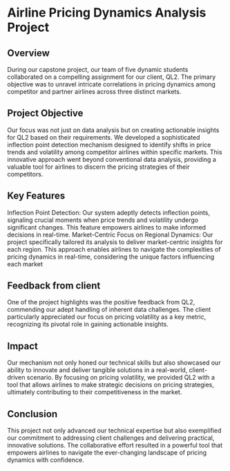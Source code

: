 # Airline Pricing Dynamics Analysis Project

## Overview
During our capstone project, our team of five dynamic students collaborated on a compelling assignment for our client, QL2. The primary objective was to unravel intricate correlations in pricing dynamics among competitor and partner airlines across three distinct markets.

## Project Objective
Our focus was not just on data analysis but on creating actionable insights for QL2 based on their requirements. We developed a sophisticated inflection point detection mechanism designed to identify shifts in price trends and volatility among competitor airlines within specific markets. This innovative approach went beyond conventional data analysis, providing a valuable tool for airlines to discern the pricing strategies of their competitors.

## Key Features
Inflection Point Detection: Our system adeptly detects inflection points, signaling crucial moments when price trends and volatility undergo significant changes. This feature empowers airlines to make informed decisions in real-time.
Market-Centric Focus on Regional Dynamics: Our project specifically tailored its analysis to deliver market-centric insights for each region. This approach enables airlines to navigate the complexities of pricing dynamics in real-time, considering the unique factors influencing each market

## Feedback from client
One of the project highlights was the positive feedback from QL2, commending our adept handling of inherent data challenges. The client particularly appreciated our focus on pricing volatility as a key metric, recognizing its pivotal role in gaining actionable insights.

## Impact

Our mechanism not only honed our technical skills but also showcased our ability to innovate and deliver tangible solutions in a real-world, client-driven scenario. By focusing on pricing volatility, we provided QL2 with a tool that allows airlines to make strategic decisions on pricing strategies, ultimately contributing to their competitiveness in the market.

## Conclusion

This project not only advanced our technical expertise but also exemplified our commitment to addressing client challenges and delivering practical, innovative solutions. The collaborative effort resulted in a powerful tool that empowers airlines to navigate the ever-changing landscape of pricing dynamics with confidence.
